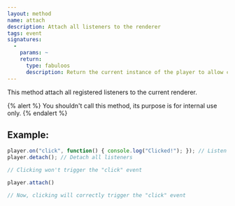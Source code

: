 ```yaml
---
layout: method
name: attach
description: Attach all listeners to the renderer
tags: event
signatures:
  -
    params: ~
    return:
      type: fabuloos
      description: Return the current instance of the player to allow chaining
---
```


This method attach all registered listeners to the current renderer.

{% alert %}
You shouldn't call this method, its purpose is for internal use only.
{% endalert %}

## Example:
```js
player.on("click", function() { console.log("Clicked!"); }); // Listen for the "click" event
player.detach(); // Detach all listeners

// Clicking won't trigger the "click" event

player.attach()

// Now, clicking will correctly trigger the "click" event
```